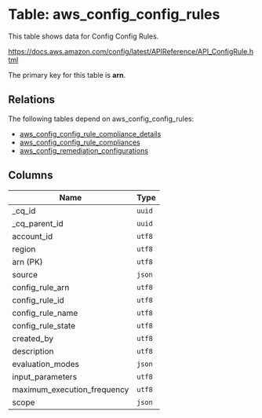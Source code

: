 # Table: aws_config_config_rules

This table shows data for Config Config Rules.

https://docs.aws.amazon.com/config/latest/APIReference/API_ConfigRule.html

The primary key for this table is **arn**.

## Relations

The following tables depend on aws_config_config_rules:
  - [aws_config_config_rule_compliance_details](aws_config_config_rule_compliance_details.md)
  - [aws_config_config_rule_compliances](aws_config_config_rule_compliances.md)
  - [aws_config_remediation_configurations](aws_config_remediation_configurations.md)

## Columns

| Name          | Type          |
| ------------- | ------------- |
|_cq_id|`uuid`|
|_cq_parent_id|`uuid`|
|account_id|`utf8`|
|region|`utf8`|
|arn (PK)|`utf8`|
|source|`json`|
|config_rule_arn|`utf8`|
|config_rule_id|`utf8`|
|config_rule_name|`utf8`|
|config_rule_state|`utf8`|
|created_by|`utf8`|
|description|`utf8`|
|evaluation_modes|`json`|
|input_parameters|`utf8`|
|maximum_execution_frequency|`utf8`|
|scope|`json`|